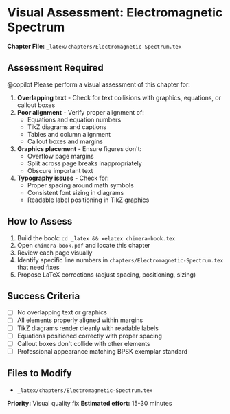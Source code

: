 # Visual Assessment: Electromagnetic Spectrum

**Chapter File:** `_latex/chapters/Electromagnetic-Spectrum.tex`

## Assessment Required

@copilot Please perform a visual assessment of this chapter for:

1. **Overlapping text** - Check for text collisions with graphics, equations, or callout boxes
2. **Poor alignment** - Verify proper alignment of:
   - Equations and equation numbers
   - TikZ diagrams and captions
   - Tables and column alignment
   - Callout boxes and margins
3. **Graphics placement** - Ensure figures don't:
   - Overflow page margins
   - Split across page breaks inappropriately
   - Obscure important text
4. **Typography issues** - Check for:
   - Proper spacing around math symbols
   - Consistent font sizing in diagrams
   - Readable label positioning in TikZ graphics

## How to Assess

1. Build the book: `cd _latex && xelatex chimera-book.tex`
2. Open `chimera-book.pdf` and locate this chapter
3. Review each page visually
4. Identify specific line numbers in `chapters/Electromagnetic-Spectrum.tex` that need fixes
5. Propose LaTeX corrections (adjust spacing, positioning, sizing)

## Success Criteria

- [ ] No overlapping text or graphics
- [ ] All elements properly aligned within margins
- [ ] TikZ diagrams render cleanly with readable labels
- [ ] Equations positioned correctly with proper spacing
- [ ] Callout boxes don't collide with other elements
- [ ] Professional appearance matching BPSK exemplar standard

## Files to Modify

- `_latex/chapters/Electromagnetic-Spectrum.tex`

**Priority:** Visual quality fix
**Estimated effort:** 15-30 minutes
